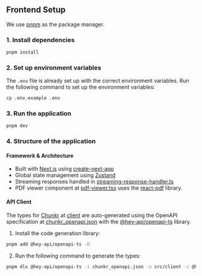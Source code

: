 ## Frontend Setup

We use [pnpm](https://pnpm.io/) as the package manager.

### 1. Install dependencies

```bash
pnpm install
```

### 2. Set up environment variables

The `.env` file is already set up with the correct environment variables. Run the following command to set up the environment variables:

```bash
cp .env.example .env
```

### 3. Run the application

```bash
pnpm dev
```

### 4. Structure of the application

#### Framework & Architecture

- Built with [Next.js](https://nextjs.org/) using [create-next-app](https://nextjs.org/docs/app/building-your-application/getting-started/create-next-app)
- Global state management using [Zustand](https://zustand-demo.pmnd.rs/)
- Streaming responses handled in [streaming-response-handler.ts](./src/helpers/streaming-response-handler.ts)
- PDF viewer component at [pdf-viewer.tsx](./src/components/pdf-viewer.tsx) uses the [react-pdf](https://github.com/wojtekmaj/react-pdf) library.

#### API Client

The types for [Chunkr](https://chunkr.ai/) at [client](./src/client) are auto-generated using the OpenAPI specification at [chunkr_openapi.json](./chunkr_openapi.json) with the [@hey-api/openapi-ts](https://github.com/hey-api/openapi-ts) library.

1. Install the code generation library:

```bash
pnpm add @hey-api/openapi-ts -D
```

2. Run the following command to generate the types:

```bash
pnpm dlx @hey-api/openapi-ts -i chunkr_openapi.json -o src/client -c @hey-api/client-fetch
```
